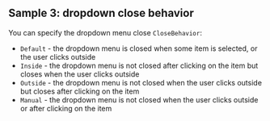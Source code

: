 ## Sample 3: dropdown close behavior

You can specify the dropdown menu close `CloseBehavior`:
* `Default` - the dropdown menu is closed when some item is selected, or the user clicks outside
* `Inside` - the dropdown menu is not closed after clicking on the item but closes when the user clicks outside
* `Outside` - the dropdown menu is not closed when the user clicks outside but closes after clicking on the item
* `Manual` - the dropdown menu is not closed when the user clicks outside or after clicking on the item
